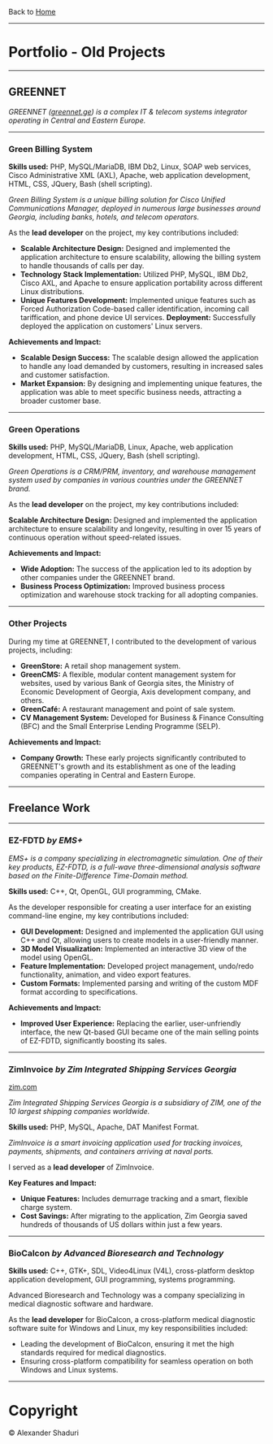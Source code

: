 
Back to [Home](index.md)

---

# Portfolio - Old Projects

---
## GREENNET

[//]: # (Tbilisi, Georgia)
[//]: # (Jan 2009 – Aug 2010)

_GREENNET ([greennet.ge](https://greennet.ge)) is a complex IT & telecom systems integrator operating in Central and Eastern Europe._

---
### Green Billing System

**Skills used:** PHP, MySQL/MariaDB, IBM Db2, Linux, SOAP web services, Cisco Administrative XML (AXL), 
Apache, web application development, HTML, CSS, JQuery, Bash (shell scripting).

_Green Billing System is a unique billing solution for Cisco Unified Communications Manager, deployed in numerous large
businesses around Georgia, including banks, hotels, and telecom operators._

As the **lead developer** on the project, my key contributions included:

- **Scalable Architecture Design:** Designed and implemented the application architecture to ensure scalability, allowing the
billing system to handle thousands of calls per day.
- **Technology Stack Implementation:** Utilized PHP, MySQL, IBM Db2, Cisco AXL, and Apache to ensure application portability
across different Linux distributions.
- **Unique Features Development:** Implemented unique features such as Forced Authorization Code-based caller identification,
incoming call tariffication, and phone device UI services.
**Deployment:** Successfully deployed the application on customers' Linux servers.

**Achievements and Impact:**
- **Scalable Design Success:** The scalable design allowed the application to handle any load demanded by customers, resulting
in increased sales and customer satisfaction.
- **Market Expansion:** By designing and implementing unique features, the application was able to meet specific business
needs, attracting a broader customer base.

---

### Green Operations

**Skills used:** PHP, MySQL/MariaDB, Linux, Apache, web application development, HTML, CSS, JQuery, Bash (shell scripting).

_Green Operations is a CRM/PRM, inventory, and warehouse management system used by companies in various countries under
the GREENNET brand._

As the **lead developer** on the project, my key contributions included:

**Scalable Architecture Design:** Designed and implemented the application architecture to ensure scalability and longevity,
resulting in over 15 years of continuous operation without speed-related issues.

**Achievements and Impact:**

- **Wide Adoption:** The success of the application led to its adoption by other companies under the GREENNET brand.
- **Business Process Optimization:** Improved business process optimization and warehouse stock tracking for all adopting
companies.

---

### Other Projects

During my time at GREENNET, I contributed to the development of various projects, including:

- **GreenStore:** A retail shop management system.
- **GreenCMS:** A flexible, modular content management system for websites, used by various Bank of Georgia sites, the
Ministry of Economic Development of Georgia, Axis development company, and others.
- **GreenCafé:** A restaurant management and point of sale system.
- **CV Management System:** Developed for Business & Finance Consulting (BFC) and the Small Enterprise Lending Programme
(SELP).

**Achievements and Impact:**
- **Company Growth:** These early projects significantly contributed to GREENNET's growth and its establishment as one of the
leading companies operating in Central and Eastern Europe.

---

## Freelance Work

---

### EZ-FDTD _by EMS+_

[//]: # (Remote – Four Oaks, NC, USA)
[//]: # (2014 – 2016)
[//]: # (http://www.ems-plus.com/EZFDTD_main.html)

_EMS+ is a company specializing in electromagnetic simulation. One of their key products, EZ-FDTD, is a full-wave
three-dimensional analysis software based on the Finite-Difference Time-Domain method._

**Skills used:** C++, Qt, OpenGL, GUI programming, CMake.

As the developer responsible for creating a user interface for an existing command-line engine, my key contributions
included:
- **GUI Development:** Designed and implemented the application GUI using C++ and Qt, allowing users to create models in a
user-friendly manner.
- **3D Model Visualization:** Implemented an interactive 3D view of the model using OpenGL.
- **Feature Implementation:** Developed project management, undo/redo functionality, animation, and video export features.
- **Custom Formats:** Implemented parsing and writing of the custom MDF format according to specifications.

**Achievements and Impact:**
- **Improved User Experience:** Replacing the earlier, user-unfriendly interface, the new Qt-based GUI became one of the main
selling points of EZ-FDTD, significantly boosting its sales.

---

### ZimInvoice _by Zim Integrated Shipping Services Georgia_
[zim.com](https://zim.com)

[//]: # (Tbilisi, Georgia)
[//]: # (2009 – 2010)

_Zim Integrated Shipping Services Georgia is a subsidiary of ZIM, one of the 10 largest shipping companies worldwide._

**Skills used:** PHP, MySQL, Apache, DAT Manifest Format. 

_ZimInvoice is a smart invoicing application used for tracking invoices, payments, shipments, and containers arriving at naval ports._

I served as a **lead developer** of ZimInvoice.

**Key Features and Impact:**
- **Unique Features:** Includes demurrage tracking and a smart, flexible charge system.
- **Cost Savings:** After migrating to the application, Zim Georgia saved hundreds of thousands of US dollars within just a few years.

---

### BioCalcon _by Advanced Bioresearch and Technology_

[//]: # (Tbilisi, Georgia; Nice, France; Luxembourg)
[//]: # (Aug 2002 – Jun 2006)

**Skills used:** C++, GTK+, SDL, Video4Linux (V4L), cross-platform desktop application development, GUI programming, systems programming.

Advanced Bioresearch and Technology was a company specializing in medical diagnostic software and hardware.

As the **lead developer** for BioCalcon, a cross-platform medical diagnostic software suite for Windows and Linux,
my key responsibilities included:
- Leading the development of BioCalcon, ensuring it met the high standards required for medical diagnostics.
- Ensuring cross-platform compatibility for seamless operation on both Windows and Linux systems.

---

# Copyright
© Alexander Shaduri
